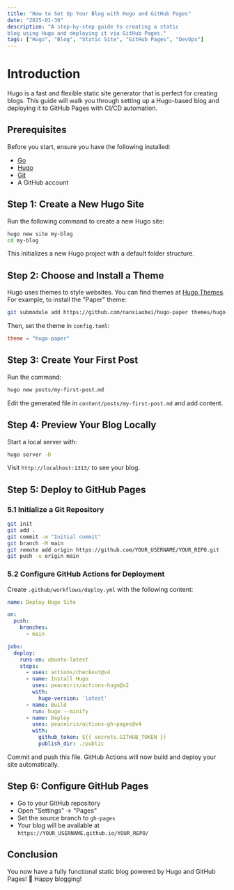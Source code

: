 ```yaml
---
title: "How to Set Up Your Blog with Hugo and GitHub Pages"
date: "2025-01-30"
description: "A step-by-step guide to creating a static
blog using Hugo and deploying it via GitHub Pages."
tags: ["Hugo", "Blog", "Static Site", "GitHub Pages", "DevOps"]
---
```


# Introduction

Hugo is a fast and flexible static site generator that is perfect
for creating blogs. This guide will walk you through setting up a
Hugo-based blog and deploying it to GitHub Pages with CI/CD automation.

## Prerequisites

Before you start, ensure you have the following installed:

* [Go](https://go.dev/dl/)
* [Hugo](https://gohugo.io/getting-started/installing/)
* [Git](https://git-scm.com/downloads)
* A GitHub account

## Step 1: Create a New Hugo Site

Run the following command to create a new Hugo site:

```sh
hugo new site my-blog
cd my-blog
```

This initializes a new Hugo project with a default folder structure.

## Step 2: Choose and Install a Theme

Hugo uses themes to style websites. You can find themes at
[Hugo Themes](https://themes.gohugo.io/). For example, to install
the "Paper" theme:

```sh
git submodule add https://github.com/nanxiaobei/hugo-paper themes/hugo-paper
```

Then, set the theme in `config.toml`:

```toml
theme = "hugo-paper"
```

## Step 3: Create Your First Post

Run the command:

```sh
hugo new posts/my-first-post.md
```

Edit the generated file in `content/posts/my-first-post.md` and add content.

## Step 4: Preview Your Blog Locally

Start a local server with:

```sh
hugo server -D
```

Visit `http://localhost:1313/` to see your blog.

## Step 5: Deploy to GitHub Pages

### 5.1 Initialize a Git Repository

```sh
git init
git add .
git commit -m "Initial commit"
git branch -M main
git remote add origin https://github.com/YOUR_USERNAME/YOUR_REPO.git
git push -u origin main
```

### 5.2 Configure GitHub Actions for Deployment

Create `.github/workflows/deploy.yml` with the following content:

```yaml
name: Deploy Hugo Site

on:
  push:
    branches:
      - main

jobs:
  deploy:
    runs-on: ubuntu-latest
    steps:
      - uses: actions/checkout@v4
      - name: Install Hugo
        uses: peaceiris/actions-hugo@v2
        with:
          hugo-version: 'latest'
      - name: Build
        run: hugo --minify
      - name: Deploy
        uses: peaceiris/actions-gh-pages@v4
        with:
          github_token: ${{ secrets.GITHUB_TOKEN }}
          publish_dir: ./public
```

Commit and push this file. GitHub Actions will now build and deploy your site automatically.

## Step 6: Configure GitHub Pages

* Go to your GitHub repository
* Open "Settings" → "Pages"
* Set the source branch to `gh-pages`
* Your blog will be available at `https://YOUR_USERNAME.github.io/YOUR_REPO/`

## Conclusion

You now have a fully functional static blog powered by Hugo and
GitHub Pages! 🎉 Happy blogging!
